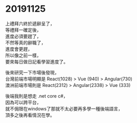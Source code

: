 # 20191125
上禮拜六終於遞辭呈了，</br>
等禮拜一確定後，</br>
進度必須要趕了，</br>
不然等真的辭職了，</br>
進度會更趕，</br>
所以像之前一樣，</br>
要來每日做日記看學習進度了。</br>

後來研究一下市場後發現，</br>
台灣前端市場明顯是 React(1028) > Vue (940) > Angular(730)</br>
澳洲前端市場則是 React(2312) > Angular(2338) > Vue (333)</br>

後端我則是想走 .net core c#，</br>
因為可以跨平台，</br>
就不侷限在windows了那就不太必要再多學一種後端語言，</br>
頂多之後再看情況在學。</br>
